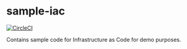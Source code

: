 # sample-iac

[![CircleCI](https://circleci.com/gh/soluble-example/sample-iac.svg?style=svg)](https://circleci.com/gh/soluble-example/sample-iac)

Contains sample code for Infrastructure as Code for demo purposes.

